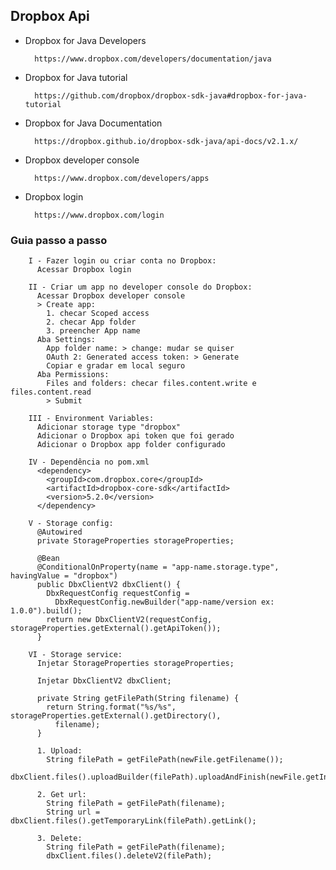 ## Dropbox Api

- Dropbox for Java Developers

        https://www.dropbox.com/developers/documentation/java

- Dropbox for Java tutorial

        https://github.com/dropbox/dropbox-sdk-java#dropbox-for-java-tutorial

- Dropbox for Java Documentation

        https://dropbox.github.io/dropbox-sdk-java/api-docs/v2.1.x/

- Dropbox developer console

        https://www.dropbox.com/developers/apps

- Dropbox login

        https://www.dropbox.com/login

### Guia passo a passo

        I - Fazer login ou criar conta no Dropbox:
          Acessar Dropbox login

        II - Criar um app no developer console do Dropbox:
          Acessar Dropbox developer console
          > Create app:
            1. checar Scoped access
            2. checar App folder
            3. preencher App name
          Aba Settings:
            App folder name: > change: mudar se quiser
            OAuth 2: Generated access token: > Generate
            Copiar e gradar em local seguro
          Aba Permissions:
            Files and folders: checar files.content.write e files.content.read
            > Submit

        III - Environment Variables:
          Adicionar storage type "dropbox"
          Adicionar o Dropbox api token que foi gerado
          Adicionar o Dropbox app folder configurado

        IV - Dependência no pom.xml
          <dependency>
            <groupId>com.dropbox.core</groupId>
            <artifactId>dropbox-core-sdk</artifactId>
            <version>5.2.0</version>
          </dependency>

        V - Storage config:
          @Autowired
          private StorageProperties storageProperties;

          @Bean
          @ConditionalOnProperty(name = "app-name.storage.type", havingValue = "dropbox")
          public DbxClientV2 dbxClient() {
            DbxRequestConfig requestConfig = 
              DbxRequestConfig.newBuilder("app-name/version ex: 1.0.0").build();
            return new DbxClientV2(requestConfig, storageProperties.getExternal().getApiToken());
          }

        VI - Storage service:
          Injetar StorageProperties storageProperties;

          Injetar DbxClientV2 dbxClient;

          private String getFilePath(String filename) {
            return String.format("%s/%s", storageProperties.getExternal().getDirectory(), 
              filename);
          }

          1. Upload:
            String filePath = getFilePath(newFile.getFilename());
            dbxClient.files().uploadBuilder(filePath).uploadAndFinish(newFile.getInputStream());
          
          2. Get url:
            String filePath = getFilePath(filename);
            String url = dbxClient.files().getTemporaryLink(filePath).getLink();

          3. Delete:
            String filePath = getFilePath(filename);
            dbxClient.files().deleteV2(filePath);
